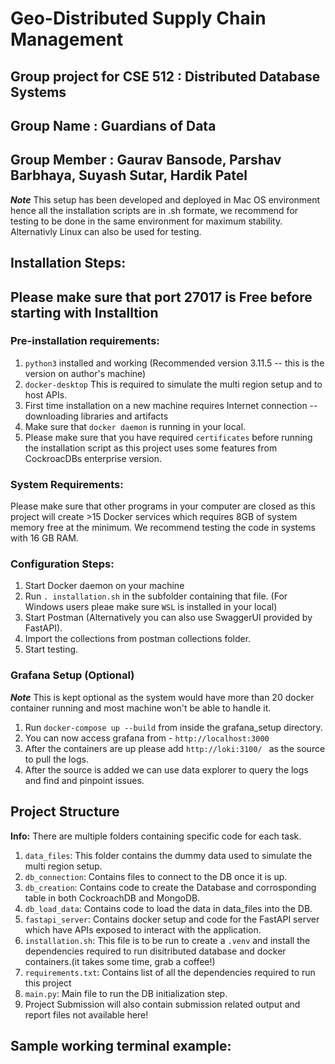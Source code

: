 # Geo-Distributed Supply Chain Management

## Group project for CSE 512 : Distributed Database Systems

## Group Name : Guardians of Data

## Group Member : Gaurav Bansode, Parshav Barbhaya, Suyash Sutar, Hardik Patel

**_Note_** This setup has been developed and deployed in Mac OS environment hence all the installation scripts are in .sh formate, we recommend for testing to be done in the same environment for maximum stability. Alternativly Linux can also be used for testing.

## Installation Steps:

## Please make sure that port 27017 is Free before starting with Installtion

### Pre-installation requirements:

1. `python3` installed and working (Recommended version 3.11.5 -- this is the version on author's machine)
2. `docker-desktop` This is required to simulate the multi region setup and to host APIs.
3. First time installation on a new machine requires Internet connection -- downloading libraries and artifacts
4. Make sure that `docker daemon` is running in your local.
5. Please make sure that you have required `certificates` before running the installation script as this project uses some features from CockroacDBs enterprise version.

### System Requirements:

Please make sure that other programs in your computer are closed as this project will create >15 Docker services which requires 8GB of system memory free at the minimum. We recommend testing the code in systems with 16 GB RAM.

### Configuration Steps:

1. Start Docker daemon on your machine
2. Run `. installation.sh` in the subfolder containing that file. (For Windows users pleae make sure `WSL` is installed in your local)
3. Start Postman (Alternatively you can also use SwaggerUI provided by FastAPI).
4. Import the collections from postman collections folder.
5. Start testing.

### Grafana Setup (Optional)

**_Note_** This is kept optional as the system would have more than 20 docker container running and most machine won't be able to handle it.

1. Run `docker-compose up --build` from inside the grafana_setup directory.
2. You can now access grafana from - `http://localhost:3000`
3. After the containers are up please add `http://loki:3100/ ` as the source to pull the logs.
4. After the source is added we can use data explorer to query the logs and find and pinpoint issues.

## Project Structure

**Info:** There are multiple folders containing specific code for each task.

1. `data_files`: This folder contains the dummy data used to simulate the multi region setup.
2. `db_connection`: Contains files to connect to the DB once it is up.
3. `db_creation`: Contains code to create the Database and corrosponding table in both CockroachDB and MongoDB.
4. `db_load_data`: Contains code to load the data in data_files into the DB.
5. `fastapi_server`: Contains docker setup and code for the FastAPI server which have APIs exposed to interact with the application.
6. `installation.sh`: This file is to be run to create a `.venv` and install the dependencies required to run disitributed database and docker containers.(it takes some time, grab a coffee!)
7. `requirements.txt`: Contains list of all the dependencies required to run this project
8. `main.py`: Main file to run the DB initialization step.
9. Project Submission will also contain submission related output and report files not available here!

## Sample working terminal example:
